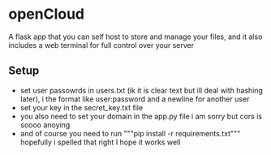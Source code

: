 # openCloud
A flask app that you can self host to store and manage your files, and it also includes a web terminal for full control over your server

## Setup
- set user passowrds in users.txt (ik it is clear text but ill deal with hashing later), i the format like user:password and a newline for another user
- set your key in the secret_key.txt file
- you also need to set your domain in the app.py file i am sorry but cors is soooo anoying
- and of course you need to run """pip install -r requirements.txt""" hopefully i spelled that right
I hope it works well
